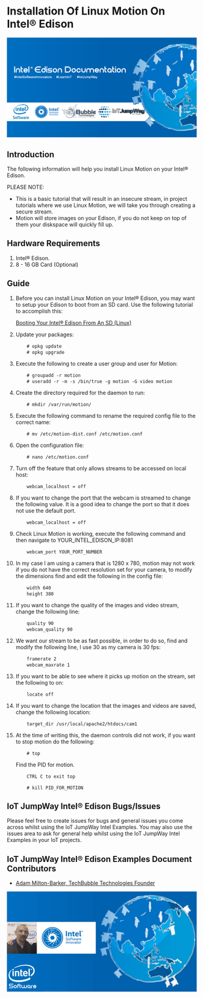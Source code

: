 # Installation Of Linux Motion On Intel® Edison

![TechBubble IoT JumpWay Docs](../../images/Docs/Intel-Edison-Documentation.png)   

## Introduction

The following information will help you install Linux Motion on your Intel® Edison.

PLEASE NOTE: 

- This is a basic tutorial that will result in an insecure stream, in project tutorials where we use Linux Motion, we will take you through creating a secure stream. 
- Motion will store images on your Edison, if you do not keep on top of them your diskspace will quickly fill up. 

## Hardware Requirements

1. Intel® Edison.
2. 8 - 16 GB Card (Optional)

## Guide

1. Before you can install Linux Motion on your Intel® Edison, you may want to setup your Edison to boot from an SD card. Use the following tutorial to accomplish this:

    [Booting Your Intel® Edison From An SD (Linux)](https://github.com/TechBubbleTechnologies/IoT-JumpWay-Intel-Examples/blob/master/Intel-Edison/_DOCS/1-Booting-From-SD-Linux.md "Booting Your Intel® Edison From An SD (Linux)")

2. Update your packages:

    ```
        # opkg update
        # opkg upgrade
    ```

3. Execute the following to create a user group and user for Motion:

    ```
        # groupadd -r motion
        # useradd -r -m -s /bin/true -g motion -G video motion
    ```

4. Create the directory required for the daemon to run:

    ```
        # mkdir /var/run/motion/
    ```

5. Execute the following command to rename the required config file to the correct name:  

    ```
        # mv /etc/motion-dist.conf /etc/motion.conf
    ```

6. Open the configuration file: 

    ```
        # nano /etc/motion.conf
    ```
    
7. Turn off the feature that only allows streams to be accessed on local host:

    ```
        webcam_localhost = off
    ```

8. If you want to change the port that the webcam is streamed to change the following value. It is a good idea to change the port so that it does not use the default port.

    ```
        webcam_localhost = off
    ```

9. Check Linux Motion is working, execute the following command and then navigate to YOUR_INTEL_EDISON_IP:8081 

    ```
        webcam_port YOUR_PORT_NUMBER
    ```

9. In my case I am using a camera that is 1280 x 780, motion may not work if you do not have the correct resolution set for your camera, to modify the dimensions find and edit the following in the config file:

    ```
        width 640 
        height 380
    ```

10. If you want to change the quality of the images and video stream, change the following line:

    ```
        quality 90
        webcam_quality 90
    ```

11. We want our stream to be as fast possible, in order to do so, find and modify the following line, I use 30 as my camera is 30 fps:

    ```
        framerate 2
        webcam_maxrate 1
    ```

12. If you want to be able to see where it picks up motion on the stream, set the following to on:

    ```
        locate off
    ```

13. If you want to change the location that the images and videos are saved, change the following location:

    ```
        target_dir /usr/local/apache2/htdocs/cam1
    ```

13. At the time of writing this, the daemon controls did not work, if you want to stop motion do the following:

    ```
        # top
    ```

    Find the PID for motion.

    ```
        CTRL C to exit top
    ```

    ```
        # kill PID_FOR_MOTION
    ```

## IoT JumpWay Intel® Edison Bugs/Issues

Please feel free to create issues for bugs and general issues you come across whilst using the IoT JumpWay Intel Examples. You may also use the issues area to ask for general help whilst using the IoT JumpWay Intel Examples in your IoT projects.

## IoT JumpWay Intel® Edison Examples Document Contributors

- [Adam Milton-Barker, TechBubble Technologies Founder](https://github.com/AdamMiltonBarker "Adam Milton-Barker, TechBubble Technologies Founder")

![Adam Milton-Barker,  Intel Software Innovator](../../images/main/Intel-Software-Innovator.jpg)   